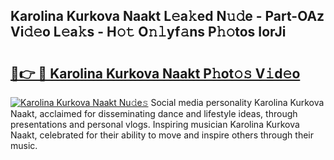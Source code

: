 ## Karolina Kurkova Naakt L𝚎a𝚔ed N𝚞𝚍e - Part-OAz Vi𝚍𝚎o L𝚎a𝚔s - H𝚘𝚝 O𝚗𝚕yf𝚊ns P𝚑𝚘tos IorJi

# <h2><a href="http://kf71qk6.oniu.top/?m=Karolina+Kurkova+Naakt">🔗👉 🔴 Karolina Kurkova Naakt P𝚑ot𝚘𝚜 V𝚒d𝚎o</a></h2>

[![Karolina Kurkova Naakt Nu𝚍e𝚜](https://i.imgur.com/0qMVB7G.gif)](http://kf71qk6.oniu.top/?m=Karolina+Kurkova+Naakt)
Social media personality Karolina Kurkova Naakt, acclaimed for disseminating dance and lifestyle ideas, through presentations and personal vlogs. Inspiring musician Karolina Kurkova Naakt, celebrated for their ability to move and inspire others through their music.  
